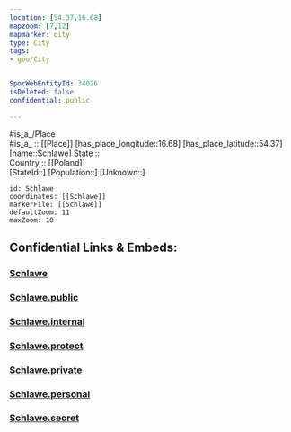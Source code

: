 ```yaml
---
location: [54.37,16.68] 
mapzoom: [7,12] 
mapmarker: city 
type: City
tags:
- geo/City


SpocWebEntityId: 34026
isDeleted: false
confidential: public

---
```

#is_a_/Place  
#is_a_ :: [[Place]] 
[has_place_longitude::16.68] 
[has_place_latitude::54.37] 
[name::Schlawe] 
State ::  
Country :: [[Poland]]  
[StateId::] 
[Population::] 
[Unknown::] 


```leaflet
id: Schlawe
coordinates: [[Schlawe]] 
markerFile: [[Schlawe]] 
defaultZoom: 11 
maxZoom: 18
```


## Confidential Links & Embeds: 

### [Schlawe](/_Standards/Earth/Continent/Europe/Europe~East/Poland/Provinces~Poland/West_Pomeranian/City/Schlawe.md) 

### [Schlawe.public](/_public/Earth/Continent/Europe/Europe~East/Poland/Provinces~Poland/West_Pomeranian/City/Schlawe.public.md) 

### [Schlawe.internal](/_internal/Earth/Continent/Europe/Europe~East/Poland/Provinces~Poland/West_Pomeranian/City/Schlawe.internal.md) 

### [Schlawe.protect](/_protect/Earth/Continent/Europe/Europe~East/Poland/Provinces~Poland/West_Pomeranian/City/Schlawe.protect.md) 

### [Schlawe.private](/_private/Earth/Continent/Europe/Europe~East/Poland/Provinces~Poland/West_Pomeranian/City/Schlawe.private.md) 

### [Schlawe.personal](/_personal/Earth/Continent/Europe/Europe~East/Poland/Provinces~Poland/West_Pomeranian/City/Schlawe.personal.md) 

### [Schlawe.secret](/_secret/Earth/Continent/Europe/Europe~East/Poland/Provinces~Poland/West_Pomeranian/City/Schlawe.secret.md)

